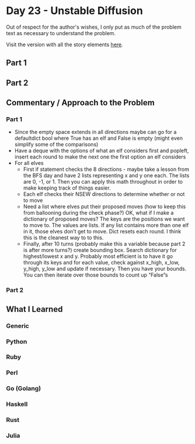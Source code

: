 # Day 23 - Unstable Diffusion

Out of respect for the author's wishes, I only put as much of the problem text as necessary to understand the problem.

Visit the version with all the story elements [here](https://adventofcode.com/2022/day/23).

## Part 1

## Part 2

## Commentary / Approach to the Problem
### Part 1
- Since the empty space extends in all directions maybe can go for a defaultdict bool where True has an elf and False is empty (might even simplify some of the comparisons)
- Have a deque with the options of what an elf considers first and popleft, insert each round to make the next one the first option an elf considers
- For all elves
  - First if statement checks the 8 directions - maybe take a lesson from the BFS day and have 2 lists representing x and y one each. The lists are 0, -1, or 1. Then you can apply this math throughout in order to make keeping track of things easier.
  - Each elf checks their NSEW directions to determine whether or not to move
  - Need a list where elves put their proposed moves (how to keep this from ballooning during the check phase?)  OK, what if I make a dictionary of proposed moves? The keys are the positions we want to move to. The values are lists. If any list contains more than one elf in it, those elves don’t get to move. Dict resets each round. I think this is the cleanest way to to this.
  - Finally, after 10 turns (probably make this a variable because part 2 is after more turns?) create bounding box. Search dictionary for highest/lowest x and y. Probably most efficient is to have it go through its keys and for each value, check against x_high, x_low, y_high, y_low and update if necessary. Then you have your bounds. You can then iterate over those bounds to count up “False”s

### Part 2
## What I Learned

### Generic

### Python

### Ruby

### Perl

### Go (Golang)

### Haskell

### Rust

### Julia
    
